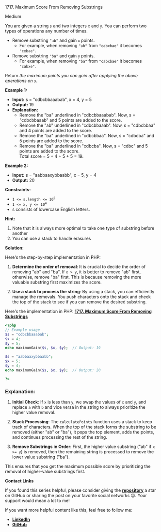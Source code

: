 1717\. Maximum Score From Removing Substrings

Medium

You are given a string `s` and two integers `x` and `y`. You can perform two types of operations any number of times.

- Remove substring `"ab"` and gain `x` points.
    - For example, when removing `"ab"` from `"cabxbae"` it becomes `"cxbae"`.
- Remove substring `"ba"` and gain `y` points.
    - For example, when removing `"ba"` from `"cabxbae"` it becomes `"cabxe"`.

Return _the maximum points you can gain after applying the above operations on `s`_.

**Example 1:**

- **Input:** s = "cdbcbbaaabab", x = 4, y = 5
- **Output:** 19
- **Explanation:**
  - Remove the "ba" underlined in "cdbcbbaaabab". Now, s = "cdbcbbaaab" and 5 points are added to the score.
  - Remove the "ab" underlined in "cdbcbbaaab". Now, s = "cdbcbbaa" and 4 points are added to the score.
  - Remove the "ba" underlined in "cdbcbbaa". Now, s = "cdbcba" and 5 points are added to the score.
  - Remove the "ba" underlined in "cdbcba". Now, s = "cdbc" and 5 points are added to the score.\
    Total score = 5 + 4 + 5 + 5 = 19.

**Example 2:**

- **Input:** s = "aabbaaxybbaabb", x = 5, y = 4
- **Output:** 20

**Constraints:**

- <code>1 <= s.length <= 10<sup>5</sup></code>
- <code>1 <= x, y <= 10<sup>4</sup></code>
- s consists of lowercase English letters.


**Hint:**
1. Note that it is always more optimal to take one type of substring before another
2. You can use a stack to handle erasures

**Solution:**


Here's the step-by-step implementation in PHP:

1. **Determine the order of removal**: It is crucial to decide the order of removing "ab" and "ba". If `x > y`, it is better to remove "ab" first, otherwise, remove "ba" first. This is because removing the more valuable substring first maximizes the score.

2. **Use a stack to process the string**: By using a stack, you can efficiently manage the removals. You push characters onto the stack and check the top of the stack to see if you can remove the desired substring.

Here's the implementation in PHP: **[1717. Maximum Score From Removing Substrings](https://github.com/mah-shamim/leet-code-in-php/tree/main/algorithms/001717-maximum-score-from-removing-substrings/solution.php)**

```php
<?php
// Example usage
$s = "cdbcbbaaabab";
$x = 4;
$y = 5;
echo maximumGain($s, $x, $y);  // Output: 19

$s = "aabbaaxybbaabb";
$x = 5;
$y = 4;
echo maximumGain($s, $x, $y);  // Output: 20

?>
```

### Explanation:
1. **Initial Check**: If `x` is less than `y`, we swap the values of `x` and `y`, and replace `a` with `b` and vice versa in the string to always prioritize the higher value removal.

2. **Stack Processing**: The `calculatePoints` function uses a stack to keep track of characters. When the top of the stack forms the substring to be removed (either "ab" or "ba"), it pops the top element, adds the points, and continues processing the rest of the string.

3. **Remove Substrings in Order**: First, the higher value substring ("ab" if `x >= y`) is removed, then the remaining string is processed to remove the lower value substring ("ba").

This ensures that you get the maximum possible score by prioritizing the removal of higher-value substrings first.


**Contact Links**

If you found this series helpful, please consider giving the **[repository](https://github.com/mah-shamim/leet-code-in-php)** a star on GitHub or sharing the post on your favorite social networks 😍. Your support would mean a lot to me!

If you want more helpful content like this, feel free to follow me:

- **[LinkedIn](https://www.linkedin.com/in/arifulhaque/)**
- **[GitHub](https://github.com/mah-shamim)**
